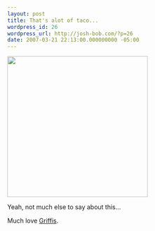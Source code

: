 ```yaml
---
layout: post
title: That's alot of taco...
wordpress_id: 26
wordpress_url: http://josh-bob.com/?p=26
date: 2007-03-21 22:13:00.000000000 -05:00
---
```

<p class="mobile-photo"><a href="http://photos1.blogger.com/x/blogger2/1892/135664769298385/1600/z/94428/bm-image-738019.jpg"><img src="http://photos1.blogger.com/x/blogger2/1892/135664769298385/320/z/850798/bm-image-738019.jpg" width="320" /></a></p>Yeah, not much else to say about this...

Much love <a href="http://michaelgriffis.blogspot.com/">Griffis</a>.
